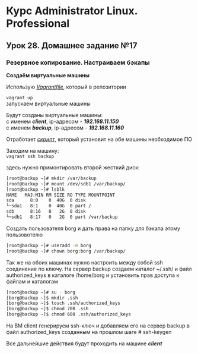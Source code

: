 # Курс Administrator Linux. Professional

## Урок 28. Домашнее задание №17

### Резервное копирование. Настраиваем бэкапы  
  
**Создаём виртуальные машины**  
  
Использую _[Vagrantfile](Vagrantfile)_, который в репозитории  
  
```vagrant up```  
запускаем виртуальные машины  
  
Будут созданы виртуальные машины:  
с именем **_client_**, ip-адресом - **_192.168.11.150_**  
с именем **_backup_**, ip-адресом - **_192.168.11.160_**  

Отработает _[скрипт](install_script.sh)_, который установит на обе машины необходимое ПО   



Заходим на машину:  
```vagrant ssh backup```

здесь нужно примонтировать второй жесткий диск:  
```bash
[root@backup ~]# mkdir /var/backup
[root@backup ~]# mount /dev/sdb1 /var/backup/
[root@backup ~]# lsblk
NAME   MAJ:MIN RM SIZE RO TYPE MOUNTPOINT
sda      8:0    0  40G  0 disk
└─sda1   8:1    0  40G  0 part /
sdb      8:16   0   2G  0 disk
└─sdb1   8:17   0   2G  0 part /var/backup
```
Создать пользователя borg и дать права на папку для бэкапа этому пользовотелю

```bash
[root@backup ~]# useradd -m borg			
[root@backup ~]# chown borg:borg /var/backup/
```

Так же на обоих машинах нужно настроить между собой ssh соединение по ключу.
На сервер backup создаем каталог ~/.ssh/ и файл authorized_keys в каталоге /home/borg и установить прав доступа к файлам и каталогам  
```bash
[root@backup ~]# su - borg
[borg@backup ~]$ mkdir .ssh
[borg@backup ~]$ touch .ssh/authorized_keys
[borg@backup ~]$ chmod 700 .ssh
[borg@backup ~]$ chmod 600 .ssh/authorized_keys
```

На ВМ client генерируем ssh-ключ и добавляем его на сервер backup  в файл authorized_keys созданным на прошлом шаге 
	# ssh-keygen



Все дальнейшие действия будут проходить на машине **_client_**